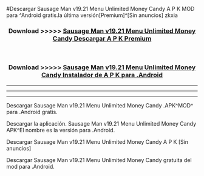 #Descargar Sausage Man v19.21 Menu Unlimited Money Candy  A P K MOD para ^Android gratis.la última versión[Premium]^[Sin anuncios] zkxia



<div align="center">
<h3>Download >>>>> <a href="https://es-web.web.app/?es= ${title}">Sausage Man v19.21 Menu Unlimited Money Candy  Descargar A P K Premium</a></h3><br>

<h3>Download >>>>> <a href="https://es-web.web.app/?es= ${title}">Sausage Man v19.21 Menu Unlimited Money Candy  Instalador de A P K para .Android</a></h3>
</div>


----------------------------------------------------------

----------------------------------------------------------

----------------------------------------------------------

Descargar Sausage Man v19.21 Menu Unlimited Money Candy  .APK^MOD^ para .Android gratis.

Descargar la aplicación. Sausage Man v19.21 Menu Unlimited Money Candy  APK^El nombre es la versión para .Android.

Descargar Sausage Man v19.21 Menu Unlimited Money Candy  A P K [Sin anuncios]

Descargar Sausage Man v19.21 Menu Unlimited Money Candy  gratuita del mod para .Android.